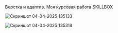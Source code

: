 Верстка и адаптив. Моя курсовая работа SKILLBOX

![Скриншот 04-04-2025 135133](https://github.com/user-attachments/assets/b51b05d0-f69f-4dff-8fe8-2f14a1a44f78)

![Скриншот 04-04-2025 135318](https://github.com/user-attachments/assets/5a5a737c-b04a-4f2e-b7f5-c87a89bd27d6)
